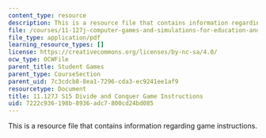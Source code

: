 ```yaml
---
content_type: resource
description: This is a resource file that contains information regarding game instructions.
file: /courses/11-127j-computer-games-and-simulations-for-education-and-exploration-spring-2015/7222c936198b8936adc7800cd24bd085_MIT11_127JS15_DC_instruct.pdf
file_type: application/pdf
learning_resource_types: []
license: https://creativecommons.org/licenses/by-nc-sa/4.0/
ocw_type: OCWFile
parent_title: Student Games
parent_type: CourseSection
parent_uid: 7c3cdcb8-8ea1-7296-cda3-ec9241ee1af9
resourcetype: Document
title: 11.127J S15 Divide and Conquer Game Instructions
uid: 7222c936-198b-8936-adc7-800cd24bd085
---
```

This is a resource file that contains information regarding game instructions.